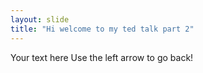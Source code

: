 ```yaml
---
layout: slide
title: "Hi welcome to my ted talk part 2"
---
```

Your text here
Use the left arrow to go back!
